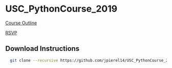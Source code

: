 # USC_PythonCourse_2019
[Course Outline](https://tinyurl.com/yyn2nk8s)

[RSVP](https://forms.gle/qjcu9LYYKjghPzWu9)


## Download Instructions

```bash
  git clone --recursive https://github.com/jpierel14/USC_PythonCourse_2019
```
